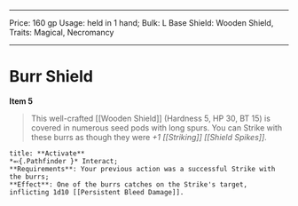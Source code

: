 
---
Price: 160 gp
Usage: held in 1 hand;
Bulk: L
Base Shield: Wooden Shield,
Traits: Magical, Necromancy

---

# Burr Shield

**Item 5**

> This well-crafted [[Wooden Shield]] (Hardness 5, HP 30, BT 15) is covered in numerous seed pods with long spurs. You can Strike with these burrs as though they were *+1 [[Striking]] [[Shield Spikes]]*.

```ad-embed-ability
title: **Activate**
*⬻{.Pathfinder }* Interact; 
**Requirements**: Your previous action was a successful Strike with the burrs;
**Effect**: One of the burrs catches on the Strike's target, inflicting 1d10 [[Persistent Bleed Damage]].

```
